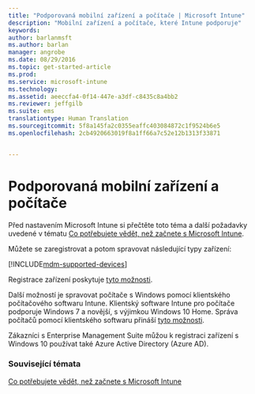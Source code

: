 ```yaml
---
title: "Podporovaná mobilní zařízení a počítače | Microsoft Intune"
description: "Mobilní zařízení a počítače, které Intune podporuje"
keywords: 
author: barlanmsft
ms.author: barlan
manager: angrobe
ms.date: 08/29/2016
ms.topic: get-started-article
ms.prod: 
ms.service: microsoft-intune
ms.technology: 
ms.assetid: aeeccfa4-0f14-447e-a3df-c8435c8a4bb2
ms.reviewer: jeffgilb
ms.suite: ems
translationtype: Human Translation
ms.sourcegitcommit: 5f8a145fa2c0355eaffc403084872c1f9524b6e5
ms.openlocfilehash: 2cb4920663019f8a1ff66a7c52e12b1313f33871


---
```


# Podporovaná mobilní zařízení a počítače

Před nastavením Microsoft Intune si přečtěte toto téma a další požadavky uvedené v tématu [Co potřebujete vědět, než začnete s Microsoft Intune](what-to-know-before-you-start-microsoft-intune.md).

Můžete se zaregistrovat a potom spravovat následující typy zařízení:

[!INCLUDE[mdm-supported-devices](../includes/mdm-supported-devices.md)]

Registrace zařízení poskytuje [tyto možnosti](/Intune/get-started/choose-how-to-manage-devices).

Další možností je spravovat počítače s Windows pomocí klientského počítačového softwaru Intune. Klientský software Intune pro počítače podporuje Windows 7 a novější, s výjimkou Windows 10 Home. Správa počítačů pomocí klientského softwaru přináší [tyto možnosti](set-up-windows-device-management-with-microsoft-intune.md).

Zákazníci s Enterprise Management Suite můžou k registraci zařízení s Windows 10 používat také Azure Active Directory (Azure AD).

### Související témata
[Co potřebujete vědět, než začnete s Microsoft Intune](what-to-know-before-you-start-microsoft-intune.md)



<!--HONumber=Sep16_HO3-->


